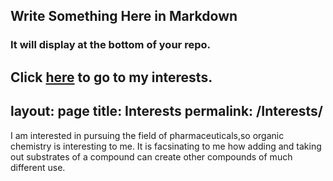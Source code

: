 ## Write Something Here in Markdown
### It will display at the bottom of your repo.
Click [here](https://tchan51.github.io/Interests) to go to my interests.
---
layout: page
title: Interests
permalink: /Interests/
---
I am interested in pursuing the field of pharmaceuticals,so organic chemistry is interesting to me. It is facsinating to me how adding and taking out substrates of a compound can create other compounds of much different use. 
